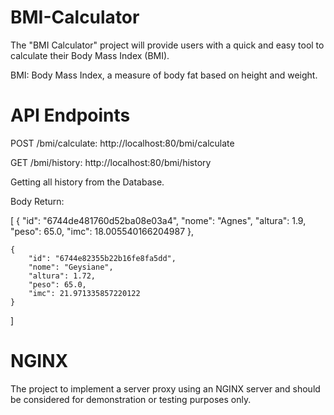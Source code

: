 # BMI-Calculator
The "BMI Calculator" project will provide users with a quick and easy tool to calculate their Body Mass Index (BMI).

BMI: Body Mass Index, a measure of body fat based on height and weight.


# API Endpoints

POST /bmi/calculate: http://localhost:80/bmi/calculate

GET /bmi/history: http://localhost:80/bmi/history

Getting all history from the Database.

Body Return:

[
    { 
        "id": "6744de481760d52ba08e03a4",
        "nome": "Agnes",
        "altura": 1.9,
        "peso": 65.0,
        "imc": 18.005540166204987
    },

    
    {
        "id": "6744e82355b22b16fe8fa5dd",
        "nome": "Geysiane",
        "altura": 1.72,
        "peso": 65.0,
        "imc": 21.971335857220122
    }
]



# NGINX
The project to implement a server proxy using an NGINX server and should be considered for demonstration or testing purposes only.
